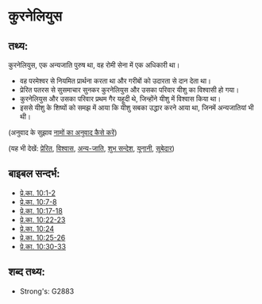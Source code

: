 # कुरनेलियुस #

## तथ्य: ##

कुरनेलियुस, एक अन्यजाति पुरुष था, वह रोमी सेना में एक अधिकारी था।

* वह परमेश्वर से नियमित प्रार्थना करता था और गरीबों को उदारता से दान देता था।
* प्रेरित पतरस से सुसमाचार सुनकर कुरनेलियुस और उसका परिवार यीशु का विश्वासी हो गया।
* कुरनेलियुस और उसका परिवार प्रथम गैर यहूदी थे, जिन्होंने यीशु में विश्वास किया था।
* इससे यीशु के शिष्यों को समझ में आया कि यीशु सबका उद्धार करने आया था, जिनमें अन्यजातियां भी थी।

(अनुवाद के सुझाव [नामों का अनुवाद कैसे करें](rc://en/ta/man/translate/translate-names))

(यह भी देखें: [प्रेरित](../kt/apostle.md), [विश्वास](../kt/believer.md), [अन्य-जाति](../kt/gentile.md), [शुभ सन्देश](../kt/goodnews.md), [यूनानी](../names/greek.md), [सूबेदार](../kt/centurion.md))

## बाइबल सन्दर्भ: ##

* [प्रे.का. 10:1-2](rc://en/tn/help/act/10/01)
* [प्रे.का. 10:7-8](rc://en/tn/help/act/10/07)
* [प्रे.का. 10:17-18](rc://en/tn/help/act/10/17)
* [प्रे.का. 10:22-23](rc://en/tn/help/act/10/22)
* [प्रे.का. 10:24](rc://en/tn/help/act/10/24)
* [प्रे.का. 10:25-26](rc://en/tn/help/act/10/25)
* [प्रे.का. 10:30-33](rc://en/tn/help/act/10/30)

## शब्द तथ्य: ##

* Strong's: G2883
